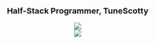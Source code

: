 <h3 align="center">
    <b style="font-size:Large";> Half-Stack Programmer, TuneScotty</b>
  </h3>
<div align="center">
  <a href="https://skillicons.dev">
    <img src="https://skillicons.dev/icons?i=robloxstudio,js,html,css,lua,cs" />
    <br />
    <img src="https://skillicons.dev/icons?i=php,py,perl">
  </a>
</div>
